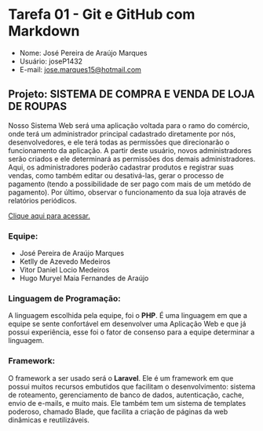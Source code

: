 # Tarefa 01 - Git e GitHub com Markdown
* Nome: José Pereira de Araújo Marques
* Usuário: joseP1432
* E-mail: jose.marques15@hotmail.com

## Projeto: SISTEMA DE COMPRA E VENDA DE LOJA DE ROUPAS
Nosso Sistema Web será uma aplicação voltada para o ramo do comércio, onde terá um administrador principal cadastrado diretamente por nós, desenvolvedores, e ele terá todas as permissões que direcionarão o funcionamento da aplicação. A partir deste usuário, novos administradores serão criados e ele determinará as permissões dos demais administradores. Aqui, os administradores poderão cadastrar produtos e registrar suas vendas, como também editar ou desativá-las, gerar o processo de pagamento (tendo a possibilidade de ser pago com mais de um metódo de pagamento). Por último, observar o funcionamento da sua loja através de relatórios periódicos. 

[Clique aqui para acessar.](https://github.com/vitordaniel31/sisvenda.git)

### Equipe:
* José Pereira de Araújo Marques
* Ketlly de Azevedo Medeiros
* Vitor Daniel Locio Medeiros
* Hugo Muryel Maia Fernandes de Araújo

### Linguagem de Programação:
A linguagem escolhida pela equipe, foi o **PHP**. É uma linguagem em que a equipe se sente confortável em desenvolver uma Aplicação Web e que já possui experiência, esse foi o fator de consenso para a equipe determinar a linguagem.

### Framework:
O framework a ser usado será o **Laravel**. Ele é um framework em que possui muitos recursos embutidos que facilitam o desenvolvimento: sistema de roteamento, gerenciamento de banco de dados, autenticação, cache, envio de e-mails, e muito mais. Ele também tem um sistema de templates poderoso, chamado Blade, que facilita a criação de páginas da web dinâmicas e reutilizáveis.
